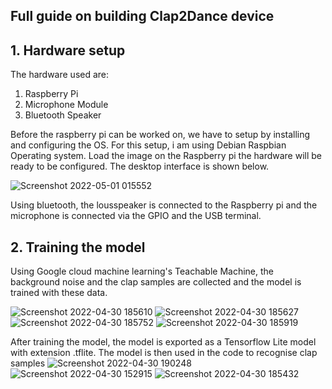 ## Full guide on building Clap2Dance device

## 1. Hardware setup

The hardware used are:
1. Raspberry Pi
2. Microphone Module
3. Bluetooth Speaker

Before the raspberry pi can be worked on, we have to setup by installing and configuring the OS. For this setup, i am using Debian Raspbian Operating system. Load the image on the Raspberry pi the hardware will be ready to be configured. The desktop interface is shown below.


![Screenshot 2022-05-01 015552](https://user-images.githubusercontent.com/55460620/166144933-0a5ea41c-a59e-4a0f-874e-ccbc6bff0ec8.png)

Using bluetooth, the lousspeaker is connected to the Raspberry pi and the microphone is connected via the GPIO and the USB terminal.

## 2. Training the model

Using Google cloud machine learning's Teachable Machine, the background noise and the clap samples are collected and the model is trained with these data.  

![Screenshot 2022-04-30 185610](https://user-images.githubusercontent.com/55460620/166145087-c3a20ae1-0b22-4ab1-82ad-f0ff80c49085.png)
![Screenshot 2022-04-30 185627](https://user-images.githubusercontent.com/55460620/166145088-4dfdb811-637b-45e0-8109-88ef0873f2b5.png)
![Screenshot 2022-04-30 185752](https://user-images.githubusercontent.com/55460620/166145089-be45fad8-9219-4b6c-9e2c-9c554cac408e.png)
![Screenshot 2022-04-30 185919](https://user-images.githubusercontent.com/55460620/166145090-204ed794-cc74-4f35-bf22-5b6e7c7e0ff3.png)

After training the model, the model is exported as a Tensorflow Lite model with extension .tflite. The model is then used in the code to recognise clap samples
![Screenshot 2022-04-30 190248](https://user-images.githubusercontent.com/55460620/166145091-c09377aa-341c-4f1c-aed6-9f2c56ae061f.png)
![Screenshot 2022-04-30 152915](https://user-images.githubusercontent.com/55460620/166145092-c9a096ec-d67e-4fa6-a469-3f414e90b1a5.png)
![Screenshot 2022-04-30 185432](https://user-images.githubusercontent.com/55460620/166145093-6f071bf6-804e-4a98-8c9a-125ce1f7217c.png)
